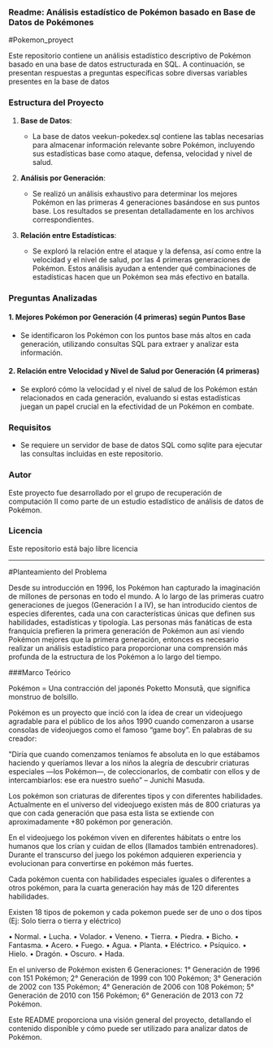 ### Readme: Análisis estadístico de Pokémon basado en Base de Datos de Pokémones 

#Pokemon_proyect

Este repositorio contiene un análisis estadístico descriptivo de Pokémon basado en una base de datos estructurada en SQL. A continuación, se presentan respuestas a preguntas específicas sobre diversas variables presentes en la base de datos

### Estructura del Proyecto

1. **Base de Datos**: 
   - La base de datos veekun-pokedex.sql contiene las tablas necesarias para almacenar información relevante sobre Pokémon, incluyendo sus estadísticas base como ataque, defensa, velocidad y nivel de salud.

2. **Análisis por Generación**:
   - Se realizó un análisis exhaustivo para determinar los mejores Pokémon en las primeras 4 generaciones basándose en sus puntos base. Los resultados se presentan detalladamente en los archivos correspondientes.

3. **Relación entre Estadísticas**:
   - Se exploró la relación entre el ataque y la defensa, así como entre la velocidad y el nivel de salud, por las 4 primeras generaciones de Pokémon. Estos análisis ayudan a entender qué combinaciones de estadísticas hacen que un Pokémon sea más efectivo en batalla.

### Preguntas Analizadas

#### 1. Mejores Pokémon por Generación (4 primeras) según Puntos Base
   - Se identificaron los Pokémon con los puntos base más altos en cada generación, utilizando consultas SQL para extraer y analizar esta información.

#### 2. Relación entre Velocidad y Nivel de Salud por Generación (4 primeras)
   - Se exploró cómo la velocidad y el nivel de salud de los Pokémon están relacionados en cada generación, evaluando si estas estadísticas juegan un papel crucial en la efectividad de un Pokémon en combate.

### Requisitos

- Se requiere un servidor de base de datos SQL  como sqlite para ejecutar las consultas incluidas en este repositorio.

### Autor

Este proyecto fue desarrollado por el grupo de recuperación de computación II como parte de un estudio estadístico de análisis de datos de Pokémon.

### Licencia

Este repositorio está bajo libre licencia

---



#Planteamiento del Problema

Desde su introducción en 1996, los Pokémon han capturado la imaginación de millones de personas en todo el mundo. A lo largo de las primeras cuatro generaciones de juegos (Generación I a IV), se han introducido cientos de especies diferentes, cada una con características únicas que definen sus habilidades, estadísticas y tipología. Las personas más fanáticas de esta franquicia prefieren la primera generación de Pokémon aun así viendo Pokémon mejores que la primera generación, entonces es necesario realizar un análisis estadístico para proporcionar una comprensión más profunda de la estructura de los Pokémon a lo largo del tiempo.

###Marco Teórico

Pokémon = Una contracción del japonés Poketto Monsutā, que significa monstruo de bolsillo.

Pokémon es un proyecto que inció con la idea de crear un videojuego agradable para el público de los años 1990 cuando comenzaron a usarse consolas de videojuegos como el famoso “game boy”. En palabras de su creador:

"Diría que cuando comenzamos teníamos fe absoluta en lo que estábamos haciendo y queríamos llevar a los niños la alegría de descubrir criaturas especiales —los Pokémon—, de coleccionarlos, de combatir con ellos y de intercambiarlos: ese era nuestro sueño” – Junichi Masuda.

Los pokémon son criaturas de diferentes tipos y con diferentes habilidades. Actualmente en el universo del videojuego existen más de 800 criaturas ya que con cada generación que pasa esta lista se extiende con aproximadamente +80 pokémon por generación.

En el videojuego los pokémon viven en diferentes hábitats o entre los humanos que los crían y cuidan de ellos (llamados también entrenadores). Durante el transcurso del juego los pokémon adquieren experiencia y evolucionan para convertirse en pokémon más fuertes.

Cada pokémon cuenta con habilidades especiales iguales o diferentes a otros pokémon, para la cuarta generación hay más de 120 diferentes habilidades.

Existen 18 tipos de pokemon y cada pokemon puede ser de uno o dos tipos (Ej: Solo tierra o tierra y eléctrico)

• Normal.
• Lucha.
• Volador.
• Veneno.
• Tierra.
• Piedra.
• Bicho.
• Fantasma.
• Acero.
• Fuego.
• Agua.
• Planta.
• Eléctrico.
• Psíquico.
• Hielo.
• Dragón.
• Oscuro.
• Hada.

En el universo de Pokémon existen 6 Generaciones: 1° Generación de 1996 con 151 Pokémon; 2° Generación de 1999 con 100 Pokémon; 3° Generación de 2002 con 135 Pokémon; 4° Generación de 2006 con 108 Pokémon; 5° Generación de 2010 con 156 Pokémon; 6° Generación de 2013 con 72 Pokémon.



Este README proporciona una visión general del proyecto, detallando el contenido disponible y cómo puede ser utilizado para analizar datos de Pokémon.